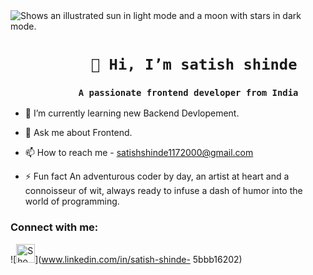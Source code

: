  <img alt="Shows an illustrated sun in light mode and a moon with stars in dark mode." src="https://camo.githubusercontent.com/5bbc91d8bdb210e75aa75ec06079c82e9ba05c78707a9e36d3671fe014ba01e1/68747470733a2f2f6d617275663030312d6d742e6769746875622e696f2f5072656d69756d2d44656c69766572792f7765622e676966">

# `          👋 Hi, I’m satish shinde          `
 
### **```              A passionate frontend developer from India              ```**

- 🌱 I’m currently learning new Backend Devlopement.

-  💬 Ask me about Frontend.
  
- 📫 How to reach me - satishshinde1172000@gmail.com

- ⚡ Fun fact An adventurous coder by day, an artist at heart and a connoisseur of wit, always ready to infuse a dash of humor into the world of programming.

### Connect with me:
 ![<img alt="Shows an illustrated sun in light mode and a moon with stars in dark mode." src="https://raw.githubusercontent.com/rahuldkjain/github-profile-readme-generator/master/src/images/icons/Social/linked-in-alt.svg" height='30' width='30'>](www.linkedin.com/in/satish-shinde-
5bbb16202)

